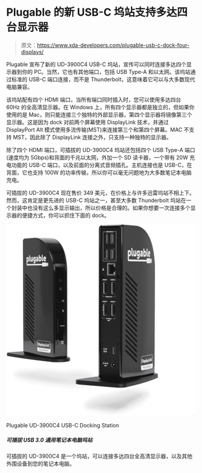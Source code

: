 # Plugable 的新 USB-C 坞站支持多达四台显示器

> 原文：<https://www.xda-developers.com/plugable-usb-c-dock-four-displays/>

Plugable 宣布了新的 UD-3900C4 USB-C 坞站，宣传可以同时连接多达四个显示器到你的 PC。当然，它也有其他端口，包括 USB Type-A 和以太网。该坞站通过标准的 USB-C 端口连接，而不是 Thunderbolt，这意味着它可以与大多数现代电脑兼容。

该坞站配有四个 HDMI 端口，当所有端口同时插入时，您可以使用多达四台 60Hz 的全高清显示器。在 Windows 上，所有四个显示器都是独立的，但如果你使用的是 Mac，则只能连接三个独特的外部显示器，第四个显示器将镜像第三个显示器。这是因为 dock 对前两个屏幕使用 DisplayLink 技术，并通过 DisplayPort Alt 模式使用多流传输(MST)来连接第三个和第四个屏幕。MAC 不支持 MST，因此除了 DisplayLink 连接之外，只支持一种独特的显示器。

除了四个 HDMI 端口，可插拔的 UD-3900C4 坞站还包括四个 USB Type-A 端口(速度均为 5Gbps)和背面的千兆以太网，外加一个 SD 读卡器，一个带有 20W 充电功能的 USB-C 端口，以及前面的分离式音频插孔。主机连接也是 USB-C，在背面，它也支持 100W 的功率传输，所以你可以毫无问题地为大多数笔记本电脑充电。

可插拔的 UD-3900C4 现在售价 349 美元，在价格上与许多迅雷坞站不相上下。然而，这肯定是更先进的 USB-C 坞站之一，甚至大多数 Thunderbolt 坞站在一个封装中也没有这么多显示输出，所以价格是合理的。如果你想要一次连接多个显示器的便捷方式，你可以抓住下面的 dock。

 <picture>![The Plugable UD-3900C4 is a docking station that can connect up to four Full HD monitors, plus other peripherals to your laptop.](img/c0381c0ae521805f2109b2dd30275127.png)</picture> 

Plugable UD-3900C4 USB-C Docking Station

##### 可插拔 USB 3.0 通用笔记本电脑坞站

可插拔的 UD-3900C4 是一个坞站，可以连接多达四台全高清显示器，以及其他外围设备到您的笔记本电脑。